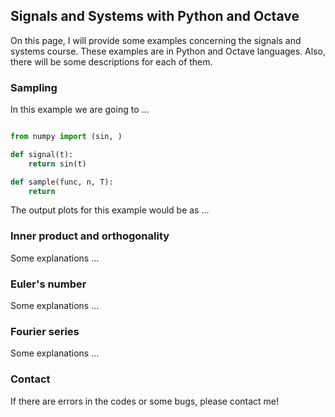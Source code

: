 ## Signals and Systems with Python and Octave

On this page, I will provide some examples concerning the signals and systems course. These examples are in Python and Octave languages. Also, there will be some descriptions for each of them.

### Sampling

In this example we are going to ...

```python

from numpy import (sin, )

def signal(t):
    return sin(t)

def sample(func, n, T):
    return 

```

The output plots for this example would be as ...


### Inner product and orthogonality

Some explanations ...

### Euler's number

Some explanations ...

### Fourier series

Some explanations ...

### Contact

If there are errors in the codes or some bugs, please contact me!
